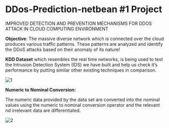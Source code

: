 # DDos-Prediction-netbean #1 Project 
IMPROVED DETECTION AND PREVENTION MECHANISMS FOR DDOS ATTACK IN CLOUD COMPUTING ENVIRONMENT

**Objective**:
The massive diverse network which is connected over the cloud produces various traffic patterns. These patterns are analyzed and identify the DDoS attacks based on their anomaly of its nature!

**KDD Dataset** which resembles the real time networks, is being used to test the Intrusion Detection System (IDS) we have built and help us check it’s performance by putting similar other existing techniques in comparison. 


![1](https://user-images.githubusercontent.com/65278849/182809708-7fbde586-ce17-4362-b027-7dbd611d36f1.jpeg)

**Numeric to Nominal Conversion:**

The numeric data provided by the data set are converted into the nominal values using the numeric to nominal conversion operator and the relevant nd irrelevant data are differentiated.

![2](https://user-images.githubusercontent.com/65278849/182811327-bb7899ca-46d4-41e6-b371-dc19523968d7.jpeg)

